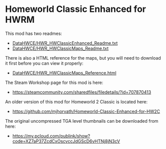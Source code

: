 # Homeworld Classic Enhanced for HWRM

This mod has two readmes:

* [DataHWCE/HWR_HWClassicEnhanced_Readme.txt](HWR_HWClassicEnhanced_Readme.txt)
* [DataHWCE/HWR_HWClassicMaps_Readme.txt](HWR_HWClassicMaps_Readme.txt)

There is also a HTML reference for the maps, but you will need to download it first before you can view it properly:

* [DataHWCE/HWR_HWClassicMaps_Reference.html](HWR_HWClassicMaps_Reference.html)

The Steam Workshop page for this mod is here:

* https://steamcommunity.com/sharedfiles/filedetails/?id=707870413

An older version of this mod for Homeworld 2 Classic is located here:

* https://github.com/mjhorvath/Homeworld-Classic-Enhanced-for-HW2C

The original uncompressed TGA level thumbnails can be downloaded from here:

* https://my.pcloud.com/publink/show?code=XZ7aP37ZcdCxOscvccJdGScD6vHTNj8jN3cV
